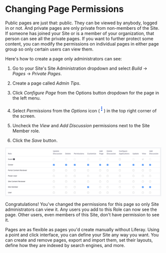 # Changing Page Permissions [](id=changing-page-permissions)

Public pages are just that: public. They can be viewed by anybody, logged in or
not. And private pages are only private from non-members of the Site. If someone
has joined your Site or is a member of your organization, that person can see
all the private pages. If you want to further protect some content, you can
modify the permissions on individual pages in either page group so only certain
users can view them.

Here's how to create a page only administrators can see: 

1.  Go to your Site's Site Administration dropdown and select *Build*
    &rarr; *Pages* &rarr; *Private Pages*. 

2.  Create a page called *Admin Tips*.

3.  Click *Configure Page* from the Options button dropdown for the page in the
    left menu.

4.  Select *Permissions* from the *Options* icon
    (![Options](../../../../../images/icon-options.png)) in the top right corner of
    the screen.

4.  Uncheck the *View* and *Add Discussion* permissions next to the Site Member
    role.

5.  Click the *Save* button.

![Figure X: The Permissions offer a plethora of options for each role.](../../../../../images/web-content-page-permissions.png)

Congratulations! You've changed the permissions for this page so only Site
administrators can view it. Any users you add to this Role can now see the page.
Other users, even members of this Site, don't have permission to see it.

Pages are as flexible as pages you'd create manually without Liferay. Using
a point and click interface, you can define your Site any way you want. You can
create and remove pages, export and import them, set their layouts, define how
they are indexed by search engines, and more.
